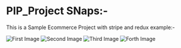 # PIP_Project SNaps:-

This is a Sample Ecommerce Project with stripe and redux example:-

![First Image](./src//assets/images/image1.png)
![Second Image](./src//assets/images/image2.png)
![Third Image](./src//assets/images/image3.png)
![Forth Image](./src//assets/images/image4.png)
